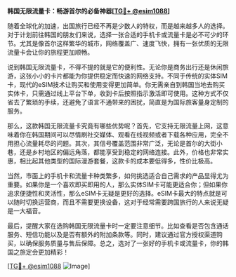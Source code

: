 **韩国无限流量卡：畅游首尔的必备神器[[TG💪+ @esim1088](https://t.me/s/esim1088)]**

随着全球化的加速，出国旅行已经不再是少数人的特权，而是越来越多人的选择。对于计划前往韩国的朋友们来说，选择一张合适的手机卡或流量卡是必不可少的环节。尤其是像首尔这样繁华的城市，网络覆盖广、速度飞快，拥有一张优质的无限流量卡会让你的旅程更加顺畅。

说到韩国无限流量卡，不得不提的就是它的便利性。无论你是商务出行还是休闲旅游，这张小小的卡片都能为你提供稳定而快速的网络支持。不同于传统的实体SIM卡，现代的eSIM技术让购买和使用变得更加简单。你无需亲自到韩国当地去购买实体卡，只需通过线上平台下单，收到卡后按照指示激活即可使用。这种方式不仅省去了繁琐的手续，还避免了语言不通带来的困扰，简直是为国际旅客量身定制的服务。

那么，这款韩国无限流量卡究竟有哪些优势呢？首先，它支持无限流量上网，这意味着你在韩国期间可以尽情刷社交媒体、观看在线视频或者下载各种应用，完全不用担心流量耗尽的问题。其次，其信号覆盖范围非常广泛，无论是首尔的大街小巷，还是乡村地区的偏远角落，都能享受到稳定的网络连接。此外，价格也非常实惠，相比起其他类型的国际漫游套餐，这款卡的成本要低得多，性价比极高。

当然，市面上的手机卡和流量卡种类繁多，如何挑选适合自己需求的产品显得尤为重要。如果你是一个喜欢即买即用的人，那么实体SIM卡可能更适合你；但如果你追求便捷性和灵活性，那么eSIM卡无疑是更好的选择。eSIM卡最大的特点就是可以随时切换运营商，而且不需要更换设备，这对于经常需要跨国旅行的人来说无疑是一大福音。

最后，提醒大家在选购韩国无限流量卡时一定要注意细节。比如查看是否包含通话服务、短信功能以及是否有额外的附加条款等。同时，建议通过官方授权渠道购买，以确保服务质量与售后保障。总之，选对了一张好的手机卡或流量卡，你的韩国之旅定会更加精彩！

[[TG💪+ @esim1088](https://t.me/s/esim1088) ![Image](https://i.postimg.cc/4NQfJmqS/Snipaste-2025-05-13-00-14-12.png)]